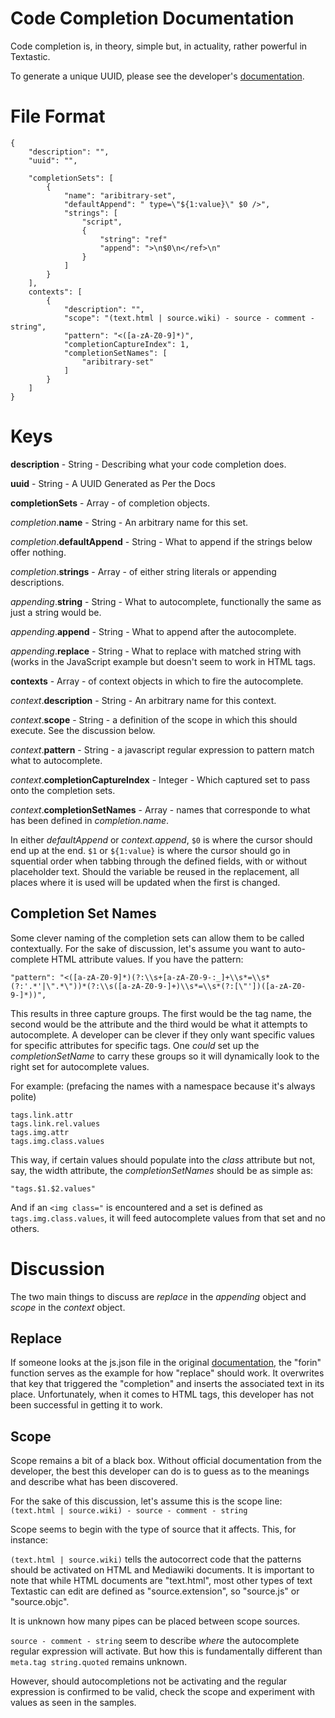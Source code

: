 # Code Completion Documentation
Code completion is, in theory, simple but, in actuality, rather powerful in Textastic.

To generate a unique UUID, please see the developer's [documentation](https://github.com/blach/Textastic-Customization).

# File Format
```
{
	"description": "",
	"uuid": "",
	
	"completionSets": [
		{
			"name": "aribitrary-set",
			"defaultAppend": " type=\"${1:value}\" $0 />",
			"strings": [
				"script",
				{
					"string": "ref"
					"append": ">\n$0\n</ref>\n"
				}
			]
		}
	],
	contexts": [
		{
			"description": "",
			"scope": "(text.html | source.wiki) - source - comment - string",
			"pattern": "<([a-zA-Z0-9]*)",
			"completionCaptureIndex": 1,
			"completionSetNames": [
				"aribitrary-set"
			]
		}
	]
}
```

# Keys
**description** - String - Describing what your code completion does.

**uuid** - String - A UUID Generated as Per the Docs

**completionSets** - Array - of completion objects.

*completion*.**name** - String - An arbitrary name for this set.

*completion*.**defaultAppend** - String - What to append if the strings below offer nothing.

*completion*.**strings** - Array - of either string literals or appending descriptions.

*appending*.**string** - String - What to autocomplete, functionally the same as just a string would be.

*appending*.**append** - String - What to append after the autocomplete.

*appending*.**replace** - String - What to replace with matched string with (works in the JavaScript example but doesn't seem to work in HTML tags.

**contexts** - Array - of context objects in which to fire the autocomplete.

*context*.**description** - String - An arbitrary name for this context.

*context*.**scope** - String - a definition of the scope in which this should execute. See the discussion below.

*context*.**pattern** - String - a javascript regular expression to pattern match what to autocomplete.

*context*.**completionCaptureIndex** - Integer - Which captured set to pass onto the completion sets.

*context*.**completionSetNames** - Array - names that corresponde to what has been defined in *completion.name*.

In either *defaultAppend* or *context.append*, ```$0``` is where the cursor should end up at the end. ```$1``` or ```${1:value}``` is where the cursor should go in squential order when tabbing through the defined fields, with or without placeholder text. Should the variable be reused in the replacement, all places where it is used will be updated when the first is changed.

## Completion Set Names
Some clever naming of the completion sets can allow them to be called contextually. For the sake of discussion, let's assume you want to auto-complete HTML attribute values. If you have the pattern:

```
"pattern": "<([a-zA-Z0-9]*)(?:\\s+[a-zA-Z0-9-:_]+\\s*=\\s*(?:'.*'|\".*\"))*(?:\\s([a-zA-Z0-9-]+)\\s*=\\s*(?:[\"'])([a-zA-Z0-9-]*))",
```

This results in three capture groups. The first would be the tag name, the second would be the attribute and the third would be what it attempts to autocomplete. A developer can be clever if they only want specific values for specific attributes for specific tags. One *could* set up the *completionSetName* to carry these groups so it will dynamically look to the right set for autocomplete values.

For example: (prefacing the names with a namespace because it's always polite)

```
tags.link.attr
tags.link.rel.values
tags.img.attr
tags.img.class.values
```

This way, if certain values should populate into the *class* attribute but not, say, the width attribute, the *completionSetNames* should be as simple as:

```"tags.$1.$2.values"```

And if an ```<img class="``` is encountered and a set is defined as ```tags.img.class.values```, it will feed autocomplete values from that set and no others.

# Discussion
The two main things to discuss are *replace* in the *appending* object and *scope* in the *context* object.

## Replace
If someone looks at the js.json file in the original [documentation](https://github.com/blach/Textastic-Customization), the "forin" function serves as the example for how "replace" should work. It overwrites that key that triggered the "completion" and inserts the associated text in its place. Unfortunately, when it comes to HTML tags, this developer has not been successful in getting it to work.

## Scope
Scope remains a bit of a black box. Without official documentation from the developer, the best this developer can do is to guess as to the meanings and describe what has been discovered.

For the sake of this discussion, let's assume this is the scope line:
```(text.html | source.wiki) - source - comment - string```

Scope seems to begin with the type of source that it affects. This, for instance:

```(text.html | source.wiki)``` tells the autocorrect code that the patterns should be activated on HTML and Mediawiki documents. It is important to note that while HTML documents are "text.html", most other types of text Textastic can edit are defined as "source.extension", so "source.js" or "source.objc".

It is unknown how many pipes can be placed between scope sources.

```source - comment - string``` seem to describe *where* the autocomplete regular expression will activate. But how this is fundamentally different than ```meta.tag string.quoted``` remains unknown.

However, should autocompletions not be activating and the regular expression is confirmed to be valid, check the scope and experiment with values as seen in the samples.